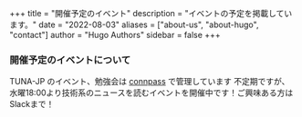 +++
title = "開催予定のイベント"
description = "イベントの予定を掲載しています。"
date = "2022-08-03"
aliases = ["about-us", "about-hugo", "contact"]
author = "Hugo Authors"
sidebar = false
+++

### 開催予定のイベントについて

TUNA-JP のイベント、勉強会は [connpass](https://tuna-jp.connpass.com/) で管理しています
不定期ですが、水曜18:00より技術系のニュースを読むイベントを開催中です！ご興味ある方はSlackまで！
